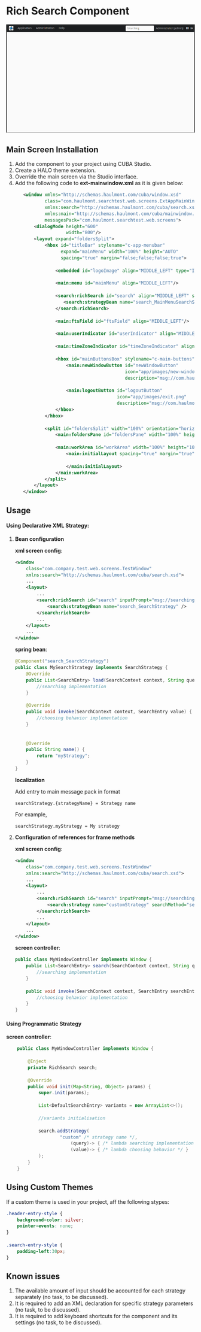 # Rich Search Component

![Component image example](resources/search.gif)

## Main Screen Installation

1. Add the component to your project using CUBA Studio.
1. Create a HALO theme extension.
1. Override the main screen via the Studio interface.
1. Add the following code to **ext-mainwindow.xml** as it is given below:
    ```xml
       <window xmlns="http://schemas.haulmont.com/cuba/window.xsd"
               class="com.haulmont.searchtest.web.screens.ExtAppMainWindow"
               xmlns:search="http://schemas.haulmont.com/cuba/search.xsd"
               xmlns:main="http://schemas.haulmont.com/cuba/mainwindow.xsd"
               messagesPack="com.haulmont.searchtest.web.screens">
           <dialogMode height="600"
                       width="800"/>
           <layout expand="foldersSplit">
               <hbox id="titleBar" stylename="c-app-menubar"
                     expand="mainMenu" width="100%" height="AUTO"
                     spacing="true" margin="false;false;false;true">
       
                   <embedded id="logoImage" align="MIDDLE_LEFT" type="IMAGE" stylename="c-app-icon"/>
       
                   <main:menu id="mainMenu" align="MIDDLE_LEFT"/>
       
                   <search:richSearch id="search" align="MIDDLE_LEFT" suggestionsLimit="200" inputPrompt="msg://searching">
                      <search:strategyBean name="search_MainMenuSearchStrategy" />
                   </search:richSearch>
       
                   <main:ftsField id="ftsField" align="MIDDLE_LEFT"/>   
 
                   <main:userIndicator id="userIndicator" align="MIDDLE_LEFT"/>
       
                   <main:timeZoneIndicator id="timeZoneIndicator" align="MIDDLE_LEFT"/>
       
                   <hbox id="mainButtonsBox" stylename="c-main-buttons" align="MIDDLE_LEFT">
                       <main:newWindowButton id="newWindowButton"
                                             icon="app/images/new-window.png"
                                             description="msg://com.haulmont.cuba.gui/newWindowBtnDescription"/>
       
                       <main:logoutButton id="logoutButton"
                                          icon="app/images/exit.png"
                                          description="msg://com.haulmont.cuba.gui/logoutBtnDescription"/>
                   </hbox>
               </hbox>
       
               <split id="foldersSplit" width="100%" orientation="horizontal" pos="200px">
                   <main:foldersPane id="foldersPane" width="100%" height="100%"/>
       
                   <main:workArea id="workArea" width="100%" height="100%">
                       <main:initialLayout spacing="true" margin="true">
       
                       </main:initialLayout>
                   </main:workArea>
               </split>
           </layout>
       </window>
    ```

## Usage

#### Using Declarative XML Strategy:

1. **Bean configuration**

    **xml screen config**:
    ```xml
    <window
        class="com.company.test.web.screens.TestWindow" 
        xmlns:search="http://schemas.haulmont.com/cuba/search.xsd">
        ...
        <layout>
            ...
            <search:richSearch id="search" inputPrompt="msg://searching">
                <search:strategyBean name="search_SearchStrategy" />
            </search:richSearch>
            ...
        </layout>
        ...
    </window>
    ```
    **spring bean**:
    ```java
    @Component("search_SearchStrategy")
    public class MySearchStrategy implements SearchStrategy {
        @Override
        public List<SearchEntry> load(SearchContext context, String query) {
            //searching implementation
        }
   
        @Override
        public void invoke(SearchContext context, SearchEntry value) {
            //choosing behavior implementation
        }
     
        
        @Override
        public String name() {
            return "myStrategy";
        }
    }
    ```
    **localization**
    
    Add entry to main message pack in format
    ```text
    searchStrategy.{strategyName} = Strategy name
    ```
    For example, 
    ```text
    searchStrategy.myStrategy = My strategy
    ```
    
1. **Configuration of references for frame methods**

    **xml screen config**:
    ```xml
    <window
        class="com.company.test.web.screens.TestWindow" 
        xmlns:search="http://schemas.haulmont.com/cuba/search.xsd">
        ...
        <layout>
            ...
            <search:richSearch id="search" inputPrompt="msg://searching">
                <search:strategy name="customStrategy" searchMethod="search" invokeMethod="invoke" />
            </search:richSearch>
            ...
        </layout>
        ...
    </window>
    ```
    
    **screen controller**:
    ```java
    public class MyWindowController implements Window {
        public List<SearchEntry> search(SearchContext context, String query) {
            //searching implementation
        }
       
        public void invoke(SearchContext context, SearchEntry searchEntry) {
            //choosing behavior implementation
        }
    }
    ```

#### Using Programmatic Strategy
    
**screen controller**:

```java
    public class MyWindowController implements Window {
    
        @Inject
        private RichSearch search;
    
        @Override
        public void init(Map<String, Object> params) {
            super.init(params);
    
            List<DefaultSearchEntry> variants = new ArrayList<>();
            
            //variants initialisation
            
            search.addStrategy(
                    "custom" /* strategy name */, 
                        (query)-> { /* lambda searching implementation */ },
                        (value)-> { /* lambda choosing behavior */ }
            );
        }
    }
```

## Using Custom Themes

If a custom theme is used in your project, aff the following stypes:

```css
.header-entry-style {
    background-color: silver;
    pointer-events: none;
}

.search-entry-style {
    padding-left:30px;
}
```

## Known issues

1. The available amount of input should be accounted for each strategy separately (no task, to be discussed).
1. It is required to add an XML declaration for specific strategy parameters (no task, to be discussed).
1. It is required to add keyboard shortcuts for the component and its settings (no task, to be discussed).